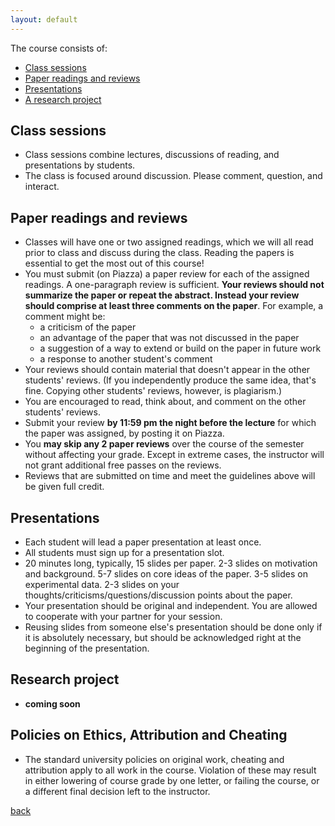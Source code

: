 ```yaml
---
layout: default
---
```


The course consists of:
* [Class sessions](#class-sessions)
* [Paper readings and reviews](#paper-readings-and-reviews)
* [Presentations](#presentations)
* [A research project](#research-project)

## Class sessions
* Class sessions combine lectures, discussions of reading, and presentations by students. 
* The class is focused around discussion. Please comment, question, and interact.

## Paper readings and reviews
* Classes will have one or two assigned readings, which we will all read prior to class and discuss during the class. Reading the papers is essential to get the most out of this course!
* You must submit (on Piazza) a paper review for each of the assigned readings. A one-paragraph review is sufficient. **Your reviews should not summarize the paper or repeat the abstract. Instead your review should comprise at least three comments on the paper**. For example, a comment might be: 
  * a criticism of the paper
  * an advantage of the paper that was not discussed in the paper
  * a suggestion of a way to extend or build on the paper in future work
  * a response to another student's comment
* Your reviews should contain material that doesn't appear in the other students' reviews. (If you independently produce the same idea, that's fine. Copying other students' reviews, however, is plagiarism.)
* You are encouraged to read, think about, and comment on the other students' reviews.
* Submit your review **by 11:59 pm the night before the lecture** for which the paper was assigned, by posting it on Piazza.
* You **may skip any 2 paper reviews** over the course of the semester without affecting your grade. Except in extreme cases, the instructor will not grant additional free passes on the reviews.
* Reviews that are submitted on time and meet the guidelines above will be given full credit. 


## Presentations 
* Each student will lead a paper presentation at least once. 
* All students must sign up for a presentation slot.
* 20 minutes long, typically, 15 slides per paper. 2-3 slides on motivation and background. 5-7 slides on core ideas of the paper. 3-5 slides on experimental data. 2-3 slides on your thoughts/criticisms/questions/discussion points about the paper.
* Your presentation should be original and independent. You are allowed to cooperate with your partner for your session. 
* Reusing slides from someone else's presentation should be done only if it is absolutely necessary, but should be acknowledged right at the beginning of the presentation. 

## Research project
* **coming soon**

## Policies on Ethics, Attribution and Cheating
* The standard university policies on original work, cheating and attribution apply to all work in the course. Violation of these may result in either lowering of course grade by one letter, or failing the course, or a different final decision left to the instructor. 


[back](./)
